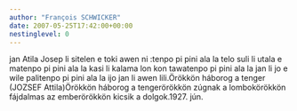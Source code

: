 ```yaml
---
author: "François SCHWICKER"
date: 2007-05-25T17:42:00+00:00
nestinglevel: 0
---
```

jan Atila Josep li sitelen e toki awen ni :tenpo pi pini ala la telo suli li utala e matenpo pi pini ala la kasi li kalama lon kon tawatenpo pi pini ala la jan li jo e wile palitenpo pi pini ala la ijo jan li awen lili.Örökkön háborog a tenger (JOZSEF Attila)Örökkön háborog a tengerörökkön zúgnak a lombokörökkön fájdalmas az emberörökkön kicsik a dolgok.1927. jún.